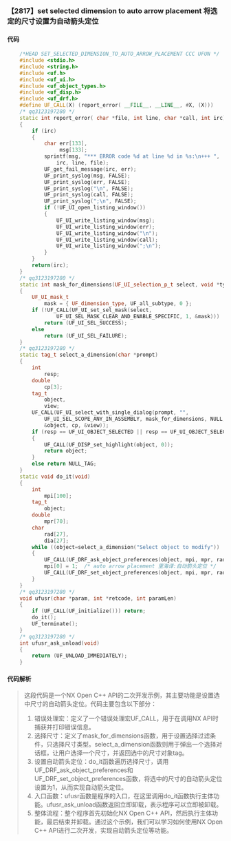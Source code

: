 ### 【2817】set selected dimension to auto arrow placement 将选定的尺寸设置为自动箭头定位

#### 代码

```cpp
    /*HEAD SET_SELECTED_DIMENSION_TO_AUTO_ARROW_PLACEMENT CCC UFUN */  
    #include <stdio.h>  
    #include <string.h>  
    #include <uf.h>  
    #include <uf_ui.h>  
    #include <uf_object_types.h>  
    #include <uf_disp.h>  
    #include <uf_drf.h>  
    #define UF_CALL(X) (report_error( __FILE__, __LINE__, #X, (X)))  
    /* qq3123197280 */  
    static int report_error( char *file, int line, char *call, int irc)  
    {  
        if (irc)  
        {  
            char err[133],  
                 msg[133];  
            sprintf(msg, "*** ERROR code %d at line %d in %s:\n+++ ",  
                irc, line, file);  
            UF_get_fail_message(irc, err);  
            UF_print_syslog(msg, FALSE);  
            UF_print_syslog(err, FALSE);  
            UF_print_syslog("\n", FALSE);  
            UF_print_syslog(call, FALSE);  
            UF_print_syslog(";\n", FALSE);  
            if (!UF_UI_open_listing_window())  
            {  
                UF_UI_write_listing_window(msg);  
                UF_UI_write_listing_window(err);  
                UF_UI_write_listing_window("\n");  
                UF_UI_write_listing_window(call);  
                UF_UI_write_listing_window(";\n");  
            }  
        }  
        return(irc);  
    }  
    /* qq3123197280 */  
    static int mask_for_dimensions(UF_UI_selection_p_t select, void *type)  
    {  
        UF_UI_mask_t  
            mask = { UF_dimension_type, UF_all_subtype, 0 };  
        if (!UF_CALL(UF_UI_set_sel_mask(select,  
                UF_UI_SEL_MASK_CLEAR_AND_ENABLE_SPECIFIC, 1, &mask)))  
            return (UF_UI_SEL_SUCCESS);  
        else  
            return (UF_UI_SEL_FAILURE);  
    }  
    /* qq3123197280 */  
    static tag_t select_a_dimension(char *prompt)  
    {  
        int  
            resp;  
        double  
            cp[3];  
        tag_t  
            object,  
            view;  
        UF_CALL(UF_UI_select_with_single_dialog(prompt, "",  
            UF_UI_SEL_SCOPE_ANY_IN_ASSEMBLY, mask_for_dimensions, NULL, &resp,  
            &object, cp, &view));  
        if (resp == UF_UI_OBJECT_SELECTED || resp == UF_UI_OBJECT_SELECTED_BY_NAME)  
        {  
            UF_CALL(UF_DISP_set_highlight(object, 0));  
            return object;  
        }  
        else return NULL_TAG;  
    }  
    static void do_it(void)  
    {  
        int  
            mpi[100];  
        tag_t  
            object;  
        double  
            mpr[70];  
        char  
            rad[27],  
            dia[27];  
        while ((object=select_a_dimension("Select object to modify")) != NULL_TAG)  
        {  
            UF_CALL(UF_DRF_ask_object_preferences(object, mpi, mpr, rad, dia));  
            mpi[0] = 1;  /* auto arrow placement 里海译:自动箭头定位 */  
            UF_CALL(UF_DRF_set_object_preferences(object, mpi, mpr, rad, dia));  
        }  
    }  
    /* qq3123197280 */  
    void ufusr(char *param, int *retcode, int paramLen)  
    {  
        if (UF_CALL(UF_initialize())) return;  
        do_it();  
        UF_terminate();  
    }  
    /* qq3123197280 */  
    int ufusr_ask_unload(void)  
    {  
        return (UF_UNLOAD_IMMEDIATELY);  
    }

```

#### 代码解析

> 这段代码是一个NX Open C++ API的二次开发示例，其主要功能是设置选中尺寸的自动箭头定位。代码主要包含以下部分：
>
> 1. 错误处理宏：定义了一个错误处理宏UF_CALL，用于在调用NX API时捕获并打印错误信息。
> 2. 选择尺寸：定义了mask_for_dimensions函数，用于设置选择过滤条件，只选择尺寸类型。select_a_dimension函数则用于弹出一个选择对话框，让用户选择一个尺寸，并返回选中的尺寸对象tag。
> 3. 设置自动箭头定位：do_it函数遍历选择尺寸，调用UF_DRF_ask_object_preferences和UF_DRF_set_object_preferences函数，将选中的尺寸的自动箭头定位设置为1，从而实现自动箭头定位。
> 4. 入口函数：ufusr函数是程序的入口，在这里调用do_it函数执行主体功能。ufusr_ask_unload函数返回立即卸载，表示程序可以立即被卸载。
> 5. 整体流程：整个程序首先初始化NX Open C++ API，然后执行主体功能，最后结束并卸载。通过这个示例，我们可以学习如何使用NX Open C++ API进行二次开发，实现自动箭头定位等功能。
>

